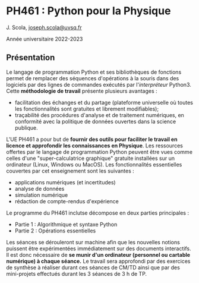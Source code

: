 # PH461 : Python pour la Physique
J. Scola, joseph.scola@uvsq.fr

Année universitaire 2022-2023

## Présentation

Le langage de programmation Python et ses bibliothèques de fonctions permet de remplacer des séquences d'opérations à la souris dans des logiciels par des lignes de commandes exécutés par l'_interpréteur_ Python3.
Cette __méthodologie de travail__ présente plusieurs avantages :
- facilitation des échanges et du partage (plateforme universelle où toutes les fonctionnalités sont gratuites et librement modifiables);
- traçabilité des procédures d'analyse et de traitement numériques, en conformité avec la politique de données ouvertes dans la science publique.

L'UE PH461 a pour but de __fournir des outils pour faciliter le travail en licence et approfondir les connaissances en Physique__. 
Les ressources offertes par le langage de programmation Python peuvent être vues comme celles d'une "super-calculatrice graphique" gratuite installées sur un ordinateur (Linux, Windows ou MacOS).
Les fonctionnalités essentielles couvertes par cet enseignement sont les suivantes :
- applications numériques (et incertitudes)
- analyse de données
- simulation numérique
- rédaction de compte-rendus d'expérience

Le programme du PH461 inclutse décompose en deux parties principales :
- Partie 1 : Algorithmique et syntaxe Python
- Partie 2 : Opérations essentielles

Les séances se dérouleront sur machine afin que les nouvelles notions puissent être expérimentées immédiatement sur des documents interactifs.
Il est donc nécessaire de __se munir d'un ordinateur (personnel ou cartable numérique) à chaque séance.__
Le travail sera approfondi par des exercices de synthèse à réaliser durant ces séances de CM/TD ainsi que par des mini-projets effectués durant les 3 séances de 3 h de TP.

```{tableofcontents}
```
